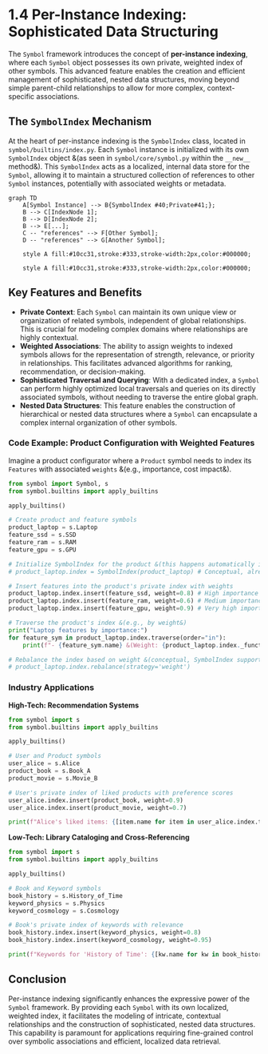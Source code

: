# 1.4 Per-Instance Indexing: Sophisticated Data Structuring

The `Symbol` framework introduces the concept of **per-instance indexing**, where each `Symbol` object possesses its own private, weighted index of other symbols. This advanced feature enables the creation and efficient management of sophisticated, nested data structures, moving beyond simple parent-child relationships to allow for more complex, context-specific associations.

## The `SymbolIndex` Mechanism

At the heart of per-instance indexing is the `SymbolIndex` class, located in `symbol/builtins/index.py`. Each `Symbol` instance is initialized with its own `SymbolIndex` object &(as seen in `symbol/core/symbol.py` within the `__new__` method&). This `SymbolIndex` acts as a localized, internal data store for the `Symbol`, allowing it to maintain a structured collection of references to other `Symbol` instances, potentially with associated weights or metadata.

```mermaid
graph TD
    A[Symbol Instance] --> B{SymbolIndex #40;Private#41;};
    B --> C[IndexNode 1];
    B --> D[IndexNode 2];
    B --> E[...];
    C -- "references" --> F[Other Symbol];
    D -- "references" --> G[Another Symbol];

    style A fill:#10cc31,stroke:#333,stroke-width:2px,color:#000000;

    style A fill:#10cc31,stroke:#333,stroke-width:2px,color:#000000;
```
## Key Features and Benefits

-   **Private Context**: Each `Symbol` can maintain its own unique view or organization of related symbols, independent of global relationships. This is crucial for modeling complex domains where relationships are highly contextual.
-   **Weighted Associations**: The ability to assign weights to indexed symbols allows for the representation of strength, relevance, or priority in relationships. This facilitates advanced algorithms for ranking, recommendation, or decision-making.
-   **Sophisticated Traversal and Querying**: With a dedicated index, a `Symbol` can perform highly optimized local traversals and queries on its directly associated symbols, without needing to traverse the entire global graph.
-   **Nested Data Structures**: This feature enables the construction of hierarchical or nested data structures where a `Symbol` can encapsulate a complex internal organization of other symbols.

### Code Example: Product Configuration with Weighted Features

Imagine a product configurator where a `Product` symbol needs to index its `Features` with associated `weights` &(e.g., importance, cost impact&).

```python
from symbol import Symbol, s
from symbol.builtins import apply_builtins

apply_builtins()

# Create product and feature symbols
product_laptop = s.Laptop
feature_ssd = s.SSD
feature_ram = s.RAM
feature_gpu = s.GPU

# Initialize SymbolIndex for the product &(this happens automatically in Symbol.__new__&)
# product_laptop.index = SymbolIndex(product_laptop) # Conceptual, already done

# Insert features into the product's private index with weights
product_laptop.index.insert(feature_ssd, weight=0.8) # High importance
product_laptop.index.insert(feature_ram, weight=0.6) # Medium importance
product_laptop.index.insert(feature_gpu, weight=0.9) # Very high importance

# Traverse the product's index &(e.g., by weight&)
print("Laptop features by importance:")
for feature_sym in product_laptop.index.traverse(order="in"):
    print(f"- {feature_sym.name} &(Weight: {product_laptop.index._function_map[feature_sym.name].eval_weight()}&)")

# Rebalance the index based on weight &(conceptual, SymbolIndex supports this&)
# product_laptop.index.rebalance(strategy='weight')
```

### Industry Applications

**High-Tech: Recommendation Systems**
```python
from symbol import s
from symbol.builtins import apply_builtins

apply_builtins()

# User and Product symbols
user_alice = s.Alice
product_book = s.Book_A
product_movie = s.Movie_B

# User's private index of liked products with preference scores
user_alice.index.insert(product_book, weight=0.9)
user_alice.index.insert(product_movie, weight=0.7)

print(f"Alice's liked items: {[item.name for item in user_alice.index.traverse()]}")
```

**Low-Tech: Library Cataloging and Cross-Referencing**
```python
from symbol import s
from symbol.builtins import apply_builtins

apply_builtins()

# Book and Keyword symbols
book_history = s.History_of_Time
keyword_physics = s.Physics
keyword_cosmology = s.Cosmology

# Book's private index of keywords with relevance
book_history.index.insert(keyword_physics, weight=0.8)
book_history.index.insert(keyword_cosmology, weight=0.95)

print(f"Keywords for 'History of Time': {[kw.name for kw in book_history.index.traverse()]}")
```

## Conclusion

Per-instance indexing significantly enhances the expressive power of the `Symbol` framework. By providing each `Symbol` with its own localized, weighted index, it facilitates the modeling of intricate, contextual relationships and the construction of sophisticated, nested data structures. This capability is paramount for applications requiring fine-grained control over symbolic associations and efficient, localized data retrieval.
